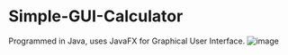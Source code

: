 # Simple-GUI-Calculator

Programmed in Java, uses JavaFX for Graphical User Interface.
![image](https://user-images.githubusercontent.com/93457084/156688374-33d3c23f-784f-48f4-ac11-3829db618346.png)
